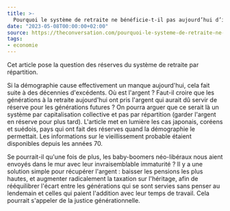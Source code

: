 ```yaml
---
title: >-
  Pourquoi le système de retraite ne bénéficie-t-il pas aujourd’hui d’importantes réserves ?
date: "2023-05-08T00:00:00+02:00"
source: https://theconversation.com/pourquoi-le-systeme-de-retraite-ne-beneficie-t-il-pas-aujourdhui-dimportantes-reserves-203025
tags:
- economie
---
```


Cet article pose la question des réserves du système de retraite par répartition.

Si la démographie cause effectivement un manque aujourd'hui, cela fait suite à des décennies d'excédents. Où est l'argent ? Faut-il croire que les générations à la retraite aujourd'hui ont pris l'argent qui aurait dû servir de réserve pour les générations futures ? On pourra arguer que ce serait là un système par capitalisation collective et pas par répartition (garder l'argent en réserve pour plus tard). L'article met en lumière les cas japonais, coréens et suédois, pays qui ont fait des réserves quand la démographie le permettait. Les informations sur le vieillissement probable étaient disponibles depuis les années 70. 

Se pourrait-il qu'une fois de plus, les baby-boomers néo-libéraux nous aient envoyés dans le mur avec leur invraisemblable immaturité ? Il y a une solution simple pour récupérer l'argent : baisser les pensions les plus hautes, et augmenter radicalement la taxation sur l'héritage, afin de rééquilibrer l'écart entre les générations qui se sont servies sans penser au lendemain et celles qui paient l'addition avec leur temps de travail. Cela pourrait s'appeler de la justice générationnelle.

